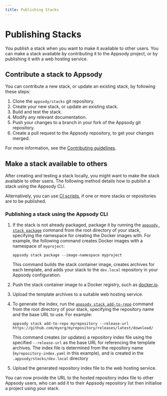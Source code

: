 ```yaml
---
title: Publishing Stacks
---
```


# Publishing Stacks

You publish a stack when you want to make it available to other users. You can make a stack available by contributing it to the Appsody project, or by publishing it with a web hosting service.

## Contribute a stack to Appsody
You can contribute a new stack, or update an existing stack, by following these steps:

 1. Clone the `appsody/stacks` git repository.
 2. Create your new stack, or update an existing stack.
 3. Build and test the stack.
 4. Modify any relevant documentation.
 5. Push your changes to a branch in your fork of the Appsody git repository.
 6. Create a pull request to the Appsody repository, to get your changes merged.

For more information, see the [Contributing guidelines](https://github.com/appsody/website/blob/master/CONTRIBUTING.md).

## Make a stack available to others
After creating and testing a stack locally, you might want to make the stack available to other users. The following method details how to publish a stack using the Appsody CLI.

Alternatively, you can use [CI scripts](./publish-ci-scripts), if one or more stacks or repositories are to be published.

### Publishing a stack using the Appsody CLI

1. If the stack is not already packaged, package it by running the [`appsody stack package`](/content/docs/using-appsody/cli-commands.md/#appsody-stack-package) command from the root directory of your stack, specifying the namespace for creating the Docker images with. For example, the following command creates Docker images with a namespace of `myproject`:
    ```
    appsody stack package --image-namespace myproject
    ```

    This command builds the stack container image, creates archives for each template, and adds your stack to the `dev.local` repository in your Appsody configuration.

2. Push the stack container image to a Docker registry, such as [docker.io](https://docker.io).

3. Upload the template archives to a suitable web hosting service.

4. To generate the index, run the [`appsody stack add-to-repo`](/content/docs/using-appsody/cli-commands.md/#appsody-stack-addtorepo) command from the root directory of your stack, specifying the repository name and the base URL to use. For example:
    ```
    appsody stack add-to-repo myrepository --release-url https://github.com/myorg/myrepository/releases/latest/download/
    ```

    This command creates (or updates) a repository index file using the specified  `--release-url` as the base URL for referencing the template archives. The index file is determined from the repository name (`myrepository-index.yaml` in this example), and is created in the `.appsody/stacks/dev.local` directory

3. Upload the generated repository index file to the web hosting service.

You can now provide the URL to the hosted repository index file to other Appsody users, who can add it to their Appsody repository list then initialise a project using your stack.
